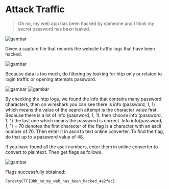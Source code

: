 # Attack Traffic
>Oh no, my web app has been hacked by someone and I think my secret
password has been leaked.

![gambar](https://github.com/Valcar-ies/WriteUP-Seleksi-Internal-Gemastik-2023-Foresty/assets/84186470/b2cdb199-b961-48e5-9955-3c97facc74c7)

Given a capture file that records the website traffic logs that have been
hacked.

![gambar](https://github.com/Valcar-ies/WriteUP-Seleksi-Internal-Gemastik-2023-Foresty/assets/84186470/793a7f62-cafc-4ef2-94e0-65893002ef9b)

Because data is too much, do filtering by looking for http only
or related to login traffic or opening attempts
password.

![gambar](https://github.com/Valcar-ies/WriteUP-Seleksi-Internal-Gemastik-2023-Foresty/assets/84186470/168b0015-d0fa-4ac3-b849-15dc5500c3fb)
![gambar](https://github.com/Valcar-ies/WriteUP-Seleksi-Internal-Gemastik-2023-Foresty/assets/84186470/187eae66-b2dc-4a11-aa47-9d53110623c3)

By checking the http logs, we found the info that contains
many password characters, then on wireshark you can see there is info
(password, 1, 1) which means the value of the search attempt is the character value first. Because there is a lot of info (password, 1, 1), then choose info
(password, 1, 1) the last one which means the password is correct.
Info info(password, 1, 1) = 70 denotes the first character of the flag
is a character with an ascii number of 70. Then enter it in
ascii to text online converter. To find the flag, do that
up to a password value of 48.

If you have found all the ascii numbers, enter them in
online converter to convert to plaintext. Then get flags
as follows.

![gambar](https://github.com/Valcar-ies/WriteUP-Seleksi-Internal-Gemastik-2023-Foresty/assets/84186470/7f6997eb-c7aa-4279-a7ec-a69de68d537e)

Flags successfully obtained:
```console
ForestyCTF{Ohh_no_my_web_has_been_hacked_4a2fac}
```
